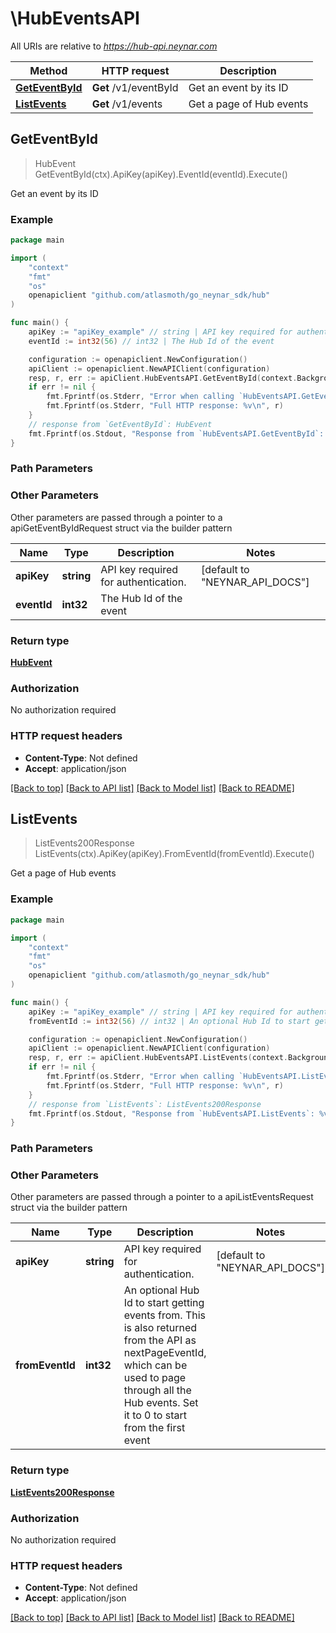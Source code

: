# \HubEventsAPI

All URIs are relative to *https://hub-api.neynar.com*

| Method                                           | HTTP request          | Description              |
| ------------------------------------------------ | --------------------- | ------------------------ |
| [**GetEventById**](HubEventsAPI.md#GetEventById) | **Get** /v1/eventById | Get an event by its ID   |
| [**ListEvents**](HubEventsAPI.md#ListEvents)     | **Get** /v1/events    | Get a page of Hub events |

## GetEventById

> HubEvent GetEventById(ctx).ApiKey(apiKey).EventId(eventId).Execute()

Get an event by its ID

### Example

```go
package main

import (
	"context"
	"fmt"
	"os"
	openapiclient "github.com/atlasmoth/go_neynar_sdk/hub"
)

func main() {
	apiKey := "apiKey_example" // string | API key required for authentication. (default to "NEYNAR_API_DOCS")
	eventId := int32(56) // int32 | The Hub Id of the event

	configuration := openapiclient.NewConfiguration()
	apiClient := openapiclient.NewAPIClient(configuration)
	resp, r, err := apiClient.HubEventsAPI.GetEventById(context.Background()).ApiKey(apiKey).EventId(eventId).Execute()
	if err != nil {
		fmt.Fprintf(os.Stderr, "Error when calling `HubEventsAPI.GetEventById``: %v\n", err)
		fmt.Fprintf(os.Stderr, "Full HTTP response: %v\n", r)
	}
	// response from `GetEventById`: HubEvent
	fmt.Fprintf(os.Stdout, "Response from `HubEventsAPI.GetEventById`: %v\n", resp)
}
```

### Path Parameters

### Other Parameters

Other parameters are passed through a pointer to a apiGetEventByIdRequest struct via the builder pattern

| Name        | Type       | Description                          | Notes                                    |
| ----------- | ---------- | ------------------------------------ | ---------------------------------------- |
| **apiKey**  | **string** | API key required for authentication. | [default to &quot;NEYNAR_API_DOCS&quot;] |
| **eventId** | **int32**  | The Hub Id of the event              |

### Return type

[**HubEvent**](HubEvent.md)

### Authorization

No authorization required

### HTTP request headers

- **Content-Type**: Not defined
- **Accept**: application/json

[[Back to top]](#) [[Back to API list]](../README.md#documentation-for-api-endpoints)
[[Back to Model list]](../README.md#documentation-for-models)
[[Back to README]](../README.md)

## ListEvents

> ListEvents200Response ListEvents(ctx).ApiKey(apiKey).FromEventId(fromEventId).Execute()

Get a page of Hub events

### Example

```go
package main

import (
	"context"
	"fmt"
	"os"
	openapiclient "github.com/atlasmoth/go_neynar_sdk/hub"
)

func main() {
	apiKey := "apiKey_example" // string | API key required for authentication. (default to "NEYNAR_API_DOCS")
	fromEventId := int32(56) // int32 | An optional Hub Id to start getting events from. This is also returned from the API as nextPageEventId, which can be used to page through all the Hub events. Set it to 0 to start from the first event (optional)

	configuration := openapiclient.NewConfiguration()
	apiClient := openapiclient.NewAPIClient(configuration)
	resp, r, err := apiClient.HubEventsAPI.ListEvents(context.Background()).ApiKey(apiKey).FromEventId(fromEventId).Execute()
	if err != nil {
		fmt.Fprintf(os.Stderr, "Error when calling `HubEventsAPI.ListEvents``: %v\n", err)
		fmt.Fprintf(os.Stderr, "Full HTTP response: %v\n", r)
	}
	// response from `ListEvents`: ListEvents200Response
	fmt.Fprintf(os.Stdout, "Response from `HubEventsAPI.ListEvents`: %v\n", resp)
}
```

### Path Parameters

### Other Parameters

Other parameters are passed through a pointer to a apiListEventsRequest struct via the builder pattern

| Name            | Type       | Description                                                                                                                                                                                             | Notes                                    |
| --------------- | ---------- | ------------------------------------------------------------------------------------------------------------------------------------------------------------------------------------------------------- | ---------------------------------------- |
| **apiKey**      | **string** | API key required for authentication.                                                                                                                                                                    | [default to &quot;NEYNAR_API_DOCS&quot;] |
| **fromEventId** | **int32**  | An optional Hub Id to start getting events from. This is also returned from the API as nextPageEventId, which can be used to page through all the Hub events. Set it to 0 to start from the first event |

### Return type

[**ListEvents200Response**](ListEvents200Response.md)

### Authorization

No authorization required

### HTTP request headers

- **Content-Type**: Not defined
- **Accept**: application/json

[[Back to top]](#) [[Back to API list]](../README.md#documentation-for-api-endpoints)
[[Back to Model list]](../README.md#documentation-for-models)
[[Back to README]](../README.md)
